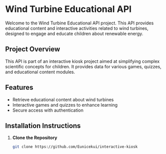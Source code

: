 # Wind Turbine Educational API

Welcome to the Wind Turbine Educational API project. This API provides educational content and interactive activities related to wind turbines, designed to engage and educate children about renewable energy.

## Project Overview

This API is part of an interactive kiosk project aimed at simplifying complex scientific concepts for children. It provides data for various games, quizzes, and educational content modules.

## Features

- Retrieve educational content about wind turbines
- Interactive games and quizzes to enhance learning
- Secure access with authentication

## Installation Instructions

1. **Clone the Repository**

   ```bash
   git clone https://github.com/Eunicekui/interactive-kiosk
